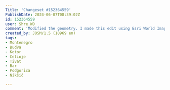 ```yaml
---
Title: 'Changeset #152364559'
PublishDate: 2024-06-07T08:39:02Z
id: 152364559
user: Shre_WD
comment: 'Modified the geometry. I made this edit using Esri World Imagery, supported by TomTom proprietary GPS traces 01/05/2024 through 05/06/2024 #tomtom'
created_by: JOSM/1.5 (18969 en)
tags:
- Montenegro
- Budva
- Kotor
- Cetinje
- Tivat
- Bar
- Podgorica
- Nikšić

---
```

